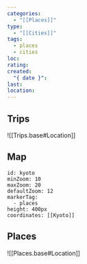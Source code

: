 ```yaml
---
categories:
  - "[[Places]]"
type:
  - "[[Cities]]"
tags:
  - places
  - cities
loc:
rating:
created:
  "{ date }":
last:
location:
---
```

## Trips

![[Trips.base#Location]]

## Map

```leaflet
id: kyoto
minZoom: 10
maxZoom: 20
defaultZoom: 12
markerTag:
  - places
height: 400px
coordinates: [[Kyoto]]
```

## Places

![[Places.base#Location]]
